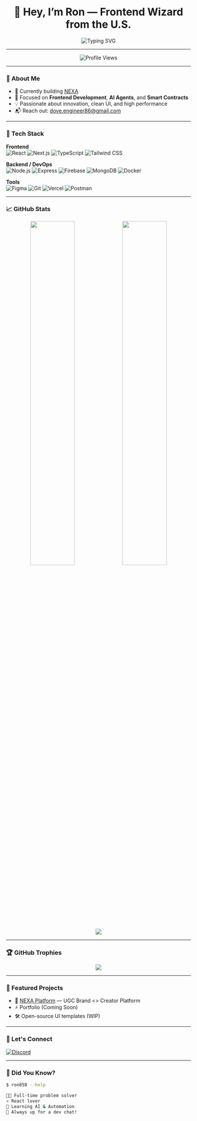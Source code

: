 <h1 align="center">👋 Hey, I’m Ron — Frontend Wizard from the U.S.</h1>
<p align="center">
  <img src="https://readme-typing-svg.demolab.com?font=Fira+Code&weight=500&pause=1000&color=58A6FF&center=true&width=435&lines=Building+web+magic+with+React+%26+Next.js;UI+craftsman+%7C+AI-curious+engineer;Let’s+build+something+great+💻" alt="Typing SVG" />
</p>

---

<p align="center">
  <img src="https://komarev.com/ghpvc/?username=ron858&label=Profile+views&color=0e75b6&style=flat" alt="Profile Views" />
</p>

---

### 🚀 About Me

- 🔭 Currently building [NEXA](https://nexa-platform.vercel.app)
- 🎯 Focused on **Frontend Development**, **AI Agents**, and **Smart Contracts**
- 💡 Passionate about innovation, clean UI, and high performance
- 📬 Reach out: dove.engineer86@gmail.com

---

### 🧠 Tech Stack

**Frontend**  
![React](https://img.shields.io/badge/React-20232A?style=flat&logo=react&logoColor=61DAFB)
![Next.js](https://img.shields.io/badge/Next.js-000?style=flat&logo=nextdotjs)
![TypeScript](https://img.shields.io/badge/TypeScript-3178C6?style=flat&logo=typescript&logoColor=white)
![Tailwind CSS](https://img.shields.io/badge/TailwindCSS-38B2AC?style=flat&logo=tailwind-css)

**Backend / DevOps**  
![Node.js](https://img.shields.io/badge/Node.js-339933?style=flat&logo=node.js)
![Express](https://img.shields.io/badge/Express.js-000000?style=flat&logo=express)
![Firebase](https://img.shields.io/badge/Firebase-FFCA28?style=flat&logo=firebase)
![MongoDB](https://img.shields.io/badge/MongoDB-47A248?style=flat&logo=mongodb)
![Docker](https://img.shields.io/badge/Docker-2496ED?style=flat&logo=docker)

**Tools**  
![Figma](https://img.shields.io/badge/Figma-F24E1E?style=flat&logo=figma)
![Git](https://img.shields.io/badge/Git-F05032?style=flat&logo=git)
![Vercel](https://img.shields.io/badge/Vercel-000000?style=flat&logo=vercel)
![Postman](https://img.shields.io/badge/Postman-FF6C37?style=flat&logo=postman)

---

### 📈 GitHub Stats

<p align="center">
  <img src="https://github-readme-stats.vercel.app/api?username=ron858&show_icons=true&theme=tokyonight&hide_border=true" width="49%"/>
  <img src="https://github-readme-stats.vercel.app/api/top-langs/?username=ron858&layout=compact&theme=tokyonight&hide_border=true" width="49%"/>
</p>

<p align="center">
  <img src="https://github-readme-streak-stats.herokuapp.com/?user=ron858&theme=tokyonight&hide_border=true" />
</p>

---

### 🏆 GitHub Trophies

<p align="center">
  <img src="https://github-profile-trophy.vercel.app/?username=ron858&theme=onedark&no-frame=true&margin-w=10" />
</p>

---

### 🎨 Featured Projects

- 🚀 [NEXA Platform](https://nexa-platform.vercel.app) — UGC Brand <> Creator Platform
- ⚡ Portfolio (Coming Soon)  
- 🛠️ Open-source UI templates (WIP)

---

### 📡 Let's Connect

[![Discord](https://img.shields.io/badge/Discord-%237289DA.svg?style=for-the-badge&logo=discord&logoColor=white)](https://discord.gg/_loky1104)

---

### 🧩 Did You Know?

```bash
$ ron858 --help

👨‍💻 Full-time problem solver
⚛ React lover
🧠 Learning AI & Automation
💬 Always up for a dev chat!
